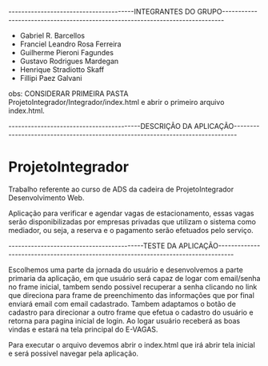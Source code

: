    ---------------------------------------INTEGRANTES DO GRUPO------------------------------------------------------------------------------
  * Gabriel R. Barcellos   
  * Franciel Leandro Rosa Ferreira
  * Guilherme Pieroni Fagundes
  * Gustavo Rodrigues Mardegan
  * Henrique Stradiotto Skaff
  * Fillipi Paez Galvani


obs: CONSIDERAR PRIMEIRA PASTA ProjetoIntegrador/Integrador/index.html e abrir o primeiro arquivo index.html.

-----------------------------------------DESCRIÇÃO DA APLICAÇÃO-------------------------------------------------------------------------------

# ProjetoIntegrador
Trabalho referente ao curso de ADS da cadeira de ProjetoIntegrador Desenvolvimento Web.

Aplicação para verificar e agendar vagas de estacionamento, essas
vagas serão disponibilizadas por empresas privadas que utilizam o sistema como mediador, ou
seja, a reserva e o pagamento serão efetuados pelo serviço. 

------------------------------------------TESTE DA APLICAÇÃO-----------------------------------------------------------------------------------

Escolhemos uma parte da jornada do usuário e desenvolvemos a parte primaria da aplicação, em que usuário será capaz de logar com email/senha no frame inicial,
tambem sendo possivel recuperar a senha clicando no link que direciona para frame de preenchimento das informações que por final enviará email com email cadastrado.
Tambem adaptamos o botão de cadastro para direcionar a outro frame que efetua o cadastro do usuário e retorna para pagina inicial de login. Ao logar usuário receberá as boas vindas e estará na tela principal do E-VAGAS.

Para executar o arquivo devemos abrir o index.html que irá abrir tela inicial e será possivel navegar pela aplicação.

